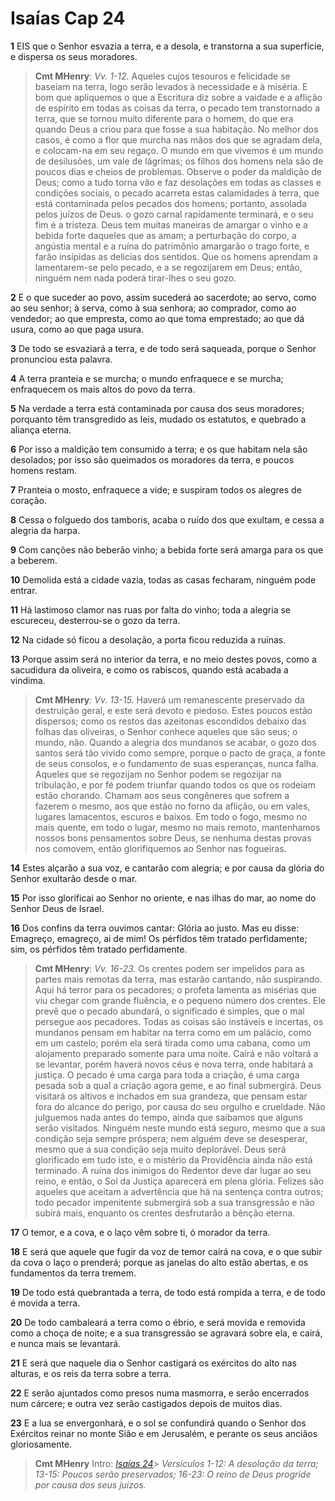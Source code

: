 # Isaías Cap 24

**1** 	EIS que o Senhor esvazia a terra, e a desola, e transtorna a sua superfície, e dispersa os seus moradores.

> **Cmt MHenry**: *Vv. 1-12.* Aqueles cujos tesouros e felicidade se baseiam na terra, logo serão levados à necessidade e à miséria. E bom que apliquemos o que a Escritura diz sobre a vaidade e a aflição de espírito em todas as coisas da terra, o pecado tem transtornado a terra, que se tornou muito diferente para o homem, do que era quando Deus a criou para que fosse a sua habitação. No melhor dos casos, é como a flor que murcha nas mãos dos que se agradam dela, e colocam-na em seu regaço. O mundo em que vivemos é um mundo de desilusões, um vale de lágrimas; os filhos dos homens nela são de poucos dias e cheios de problemas. Observe o poder da maldição de Deus; como a tudo torna vão e faz desolações em todas as classes e condições sociais, o pecado acarreta estas calamidades à terra, que está contaminada pelos pecados dos homens; portanto, assolada pelos juízos de Deus. o gozo carnal rapidamente terminará, e o seu fim é a tristeza. Deus tem muitas maneiras de amargar o vinho e a bebida forte daqueles que as amam; a perturbação do corpo, a angústia mental e a ruína do patrimônio amargarão o trago forte, e farão insípidas as delicias dos sentidos. Que os homens aprendam a lamentarem-se pelo pecado, e a se regozijarem em Deus; então, ninguém nem nada poderá tirar-lhes o seu gozo.

**2** 	E o que suceder ao povo, assim sucederá ao sacerdote; ao servo, como ao seu senhor; à serva, como à sua senhora; ao comprador, como ao vendedor; ao que empresta, como ao que toma emprestado; ao que dá usura, como ao que paga usura.

**3** 	De todo se esvaziará a terra, e de todo será saqueada, porque o Senhor pronunciou esta palavra.

**4** 	A terra pranteia e se murcha; o mundo enfraquece e se murcha; enfraquecem os mais altos do povo da terra.

**5** 	Na verdade a terra está contaminada por causa dos seus moradores; porquanto têm transgredido as leis, mudado os estatutos, e quebrado a aliança eterna.

**6** 	Por isso a maldição tem consumido a terra; e os que habitam nela são desolados; por isso são queimados os moradores da terra, e poucos homens restam.

**7** 	Pranteia o mosto, enfraquece a vide; e suspiram todos os alegres de coração.

**8** 	Cessa o folguedo dos tamboris, acaba o ruído dos que exultam, e cessa a alegria da harpa.

**9** 	Com canções não beberão vinho; a bebida forte será amarga para os que a beberem.

**10** 	Demolida está a cidade vazia, todas as casas fecharam, ninguém pode entrar.

**11** 	Há lastimoso clamor nas ruas por falta do vinho; toda a alegria se escureceu, desterrou-se o gozo da terra.

**12** 	Na cidade só ficou a desolação, a porta ficou reduzida a ruínas.

**13** 	Porque assim será no interior da terra, e no meio destes povos, como a sacudidura da oliveira, e como os rabiscos, quando está acabada a vindima.

> **Cmt MHenry**: *Vv. 13-15.* Haverá um remanescente preservado da destruição geral, e este será devoto e piedoso. Estes poucos estão dispersos; como os restos das azeitonas escondidos debaixo das folhas das oliveiras, o Senhor conhece aqueles que são seus; o mundo, não. Quando a alegria dos mundanos se acabar, o gozo dos santos será tão vivido como sempre, porque o pacto de graça, a fonte de seus consolos, e o fundamento de suas esperanças, nunca falha. Aqueles que se regozijam no Senhor podem se regozijar na tribulação, e por fé podem triunfar quando todos os que os rodeiam estão chorando. Chamam aos seus congêneres que sofrem a fazerem o mesmo, aos que estão no forno da aflição, ou em vales, lugares lamacentos, escuros e baixos. Em todo o fogo, mesmo no mais quente, em todo o lugar, mesmo no mais remoto, mantenhamos nossos bons pensamentos sobre Deus, se nenhuma destas provas nos comovem, então glorifiquemos ao Senhor nas fogueiras.

**14** 	Estes alçarão a sua voz, e cantarão com alegria; e por causa da glória do Senhor exultarão desde o mar.

**15** 	Por isso glorificai ao Senhor no oriente, e nas ilhas do mar, ao nome do Senhor Deus de Israel.

**16** 	Dos confins da terra ouvimos cantar: Glória ao justo. Mas eu disse: Emagreço, emagreço, ai de mim! Os pérfidos têm tratado perfidamente; sim, os pérfidos têm tratado perfidamente.

> **Cmt MHenry**: *Vv. 16-23.* Os crentes podem ser impelidos para as partes mais remotas da terra, mas estarão cantando, não suspirando. Aqui há terror para os pecadores; o profeta lamenta as misérias que viu chegar com grande fluência, e o pequeno número dos crentes. Ele prevê que o pecado abundará, o significado é simples, que o mal persegue aos pecadores. Todas as coisas são instáveis e incertas, os mundanos pensam em habitar na terra como em um palácio, como em um castelo; porém ela será tirada como uma cabana, como um alojamento preparado somente para uma noite. Cairá e não voltará a se levantar, porém haverá novos céus e nova terra, onde habitará a justiça. O pecado é uma carga para toda a criação, é uma carga pesada sob a qual a criação agora geme, e ao final submergirá. Deus visitará os altivos e inchados em sua grandeza, que pensam estar fora do alcance do perigo, por causa do seu orgulho e crueldade. Não julguemos nada antes do tempo, ainda que saibamos que alguns serão visitados. Ninguém neste mundo está seguro, mesmo que a sua condição seja sempre próspera; nem alguém deve se desesperar, mesmo que a sua condição seja muito deplorável. Deus será glorificado em tudo isto, e o mistério da Providência ainda não está terminado. A ruína dos inimigos do Redentor deve dar lugar ao seu reino, e então, o Sol da Justiça aparecerá em plena glória. Felizes são aqueles que aceitam a advertência que há na sentença contra outros; todo pecador impenitente submergirá sob a sua transgressão e não subirá mais, enquanto os crentes desfrutarão a bênção eterna.

**17** 	O temor, e a cova, e o laço vêm sobre ti, ó morador da terra.

**18** 	E será que aquele que fugir da voz de temor cairá na cova, e o que subir da cova o laço o prenderá; porque as janelas do alto estão abertas, e os fundamentos da terra tremem.

**19** 	De todo está quebrantada a terra, de todo está rompida a terra, e de todo é movida a terra.

**20** 	De todo cambaleará a terra como o ébrio, e será movida e removida como a choça de noite; e a sua transgressão se agravará sobre ela, e cairá, e nunca mais se levantará.

**21** 	E será que naquele dia o Senhor castigará os exércitos do alto nas alturas, e os reis da terra sobre a terra.

**22** 	E serão ajuntados como presos numa masmorra, e serão encerrados num cárcere; e outra vez serão castigados depois de muitos dias.

**23** 	E a lua se envergonhará, e o sol se confundirá quando o Senhor dos Exércitos reinar no monte Sião e em Jerusalém, e perante os seus anciãos gloriosamente.


> **Cmt MHenry** Intro: *[Isaías 24](../23A-Is/24.md#0)*> *Versículos 1-12: A desolação da terra; 13-15: Poucos serão preservados; 16-23: O reino de Deus progride por causa dos seus juízos.*